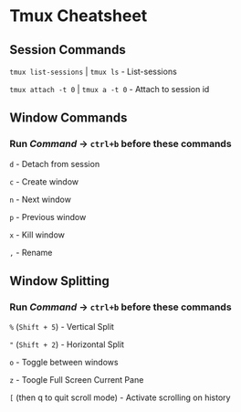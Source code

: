 # Tmux Cheatsheet

## Session Commands

`tmux list-sessions` | `tmux ls` - List-sessions

`tmux attach -t 0` | `tmux a -t 0` - Attach to session id


## Window Commands
### Run *Command* -> `ctrl+b` before these commands

`d` - Detach from session

`c` - Create window

`n` - Next window

`p` - Previous window

`x` - Kill window

`,` - Rename

## Window Splitting
### Run *Command* -> `ctrl+b` before these commands

`%` (`Shift + 5`) - Vertical Split

`"` (`Shift + 2`) - Horizontal Split

`o` - Toggle between windows

`z` - Toogle Full Screen Current Pane

`[` (then q to quit scroll mode) - Activate scrolling on history
